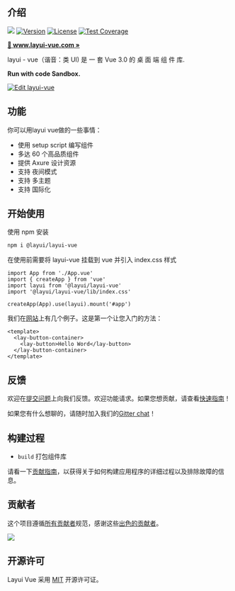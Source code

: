 ## 介绍

<p>  
  <a href="https://www.oscs1024.com/project/oscs/layui/layui-vue?ref=badge_small" alt="OSCS Status"><img src="https://www.oscs1024.com/platform/badge/layui/layui-vue.svg?size=small"/></a>
  <a href="https://www.npmjs.com/package/@layui/layui-vue"><img src="https://img.shields.io/npm/v/@layui/layui-vue.svg?sanitize=true" alt="Version"></a>
  <a href="https://www.npmjs.com/package/@layui/layui-vue"><img src="https://img.shields.io/npm/l/@layui/layui-vue.svg?sanitize=true" alt="License"></a>
  <a href="https://coveralls.io/r/sentsin/layui?branch=master"><img alt="Test Coverage" src="https://img.shields.io/coveralls/sentsin/layui/master.svg"></a>
</p> 

**[🔶 www.layui-vue.com »](http://www.layui-vue.com)**

layui - vue（谐音：类 UI) 是 一 套 Vue 3.0 的 桌 面 端 组 件 库. 

**Run with code Sandbox.**

[![Edit layui-vue](https://codesandbox.io/static/img/play-codesandbox.svg)](https://codesandbox.io/s/11mvy)

## 功能

你可以用layui vue做的一些事情：

* 使用 setup script 编写组件
* 多达 60 个高品质组件
* 提供 Axure 设计资源
* 支持 夜间模式
* 支持 多主题
* 支持 国际化
## 开始使用

使用 npm 安装

```bash
npm i @layui/layui-vue
```
在使用前需要将 layui-vue 挂载到 vue 并引入 index.css 样式

```
import App from './App.vue'
import { createApp } from 'vue'
import layui from '@layui/layui-vue'
import '@layui/layui-vue/lib/index.css'

createApp(App).use(layui).mount('#app')
```

我们在[网站](http://www.layui-vue.com)上有几个例子。这是第一个让您入门的方法：

```
<template>
  <lay-button-container>
    <lay-button>Hello Word</lay-button>
  </lay-button-container>
</template>
```

## 反馈

欢迎在[提交问题](https://github.com/layui/layui-vue/issues/new)上向我们反馈。欢迎功能请求。如果您想贡献，请查看[快速指南](./CONTRIBUTING.md)！

如果您有什么想聊的，请随时加入我们的[Gitter chat](https://gitter.im/layui-vue/community)！

## 构建过程

- `build` 打包组件库

请看一下[贡献指南](./CONTRIBUTING.md)，以获得关于如何构建应用程序的详细过程以及排除故障的信息。

## 贡献者

这个项目遵循[所有贡献者](https://github.com/layui/layui-vue/graphs/contributors)规范，感谢这些[出色的贡献者](https://github.com/layui/layui-vue/graphs/contributors)。

<a href="https://github.com/layui/layui-vue/graphs/contributors">
  <img src="https://contrib.rocks/image?repo=layui/layui-vue" />
</a>

## 开源许可

Layui Vue 采用 [MIT](https://opensource.org/licenses/MIT) 开源许可证。